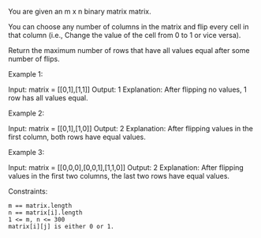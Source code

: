 You are given an m x n binary matrix matrix.

You can choose any number of columns in the matrix and flip every cell in that column (i.e., Change the value of the cell from 0 to 1 or vice versa).

Return the maximum number of rows that have all values equal after some number of flips.

Example 1:

Input: matrix = [[0,1],[1,1]]
Output: 1
Explanation: After flipping no values, 1 row has all values equal.

Example 2:

Input: matrix = [[0,1],[1,0]]
Output: 2
Explanation: After flipping values in the first column, both rows have equal values.

Example 3:

Input: matrix = [[0,0,0],[0,0,1],[1,1,0]]
Output: 2
Explanation: After flipping values in the first two columns, the last two rows have equal values.

Constraints:

    m == matrix.length
    n == matrix[i].length
    1 <= m, n <= 300
    matrix[i][j] is either 0 or 1.
